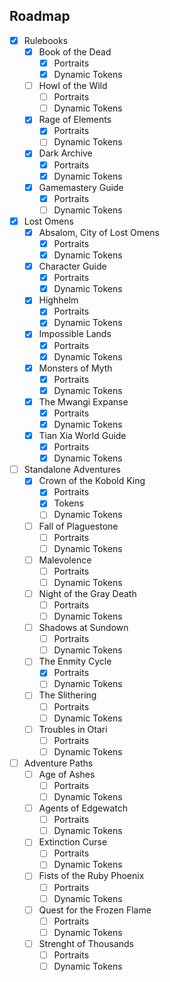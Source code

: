 ## Roadmap

- [X] Rulebooks
	- [X] Book of the Dead
		- [X] Portraits
		- [X] Dynamic Tokens
	- [ ] Howl of the Wild
		- [ ] Portraits
		- [ ] Dynamic Tokens
	- [X] Rage of Elements
		- [X] Portraits
		- [ ] Dynamic Tokens
	- [X] Dark Archive
		- [X] Portraits
		- [X] Dynamic Tokens
	- [X] Gamemastery Guide
		- [X] Portraits
		- [ ] Dynamic Tokens
- [X] Lost Omens
	- [X] Absalom, City of Lost Omens
		- [X] Portraits
		- [X] Dynamic Tokens
	- [X] Character Guide
		- [X] Portraits
		- [X] Dynamic Tokens
	- [X] Highhelm
		- [X] Portraits
		- [X] Dynamic Tokens
	- [X] Impossible Lands
		- [X] Portraits
		- [X] Dynamic Tokens
	- [X] Monsters of Myth
		- [X] Portraits
		- [X] Dynamic Tokens
	- [X] The Mwangi Expanse
		- [X] Portraits
		- [X] Dynamic Tokens
	- [X] Tian Xia World Guide
		- [X] Portraits
		- [X] Dynamic Tokens
- [ ] Standalone Adventures
	- [X] Crown of the Kobold King
		- [X] Portraits
		- [X] Tokens
		- [ ] Dynamic Tokens
	- [ ]  Fall of Plaguestone
		- [ ] Portraits
		- [ ] Dynamic Tokens
	- [ ] Malevolence
		- [ ] Portraits
		- [ ] Dynamic Tokens
	- [ ] Night of the Gray Death
		- [ ] Portraits
		- [ ] Dynamic Tokens
	- [ ] Shadows at Sundown
		- [ ] Portraits
		- [ ] Dynamic Tokens
	- [ ] The Enmity Cycle
		- [X] Portraits
		- [ ] Dynamic Tokens
	- [ ] The Slithering
		- [ ] Portraits
		- [ ] Dynamic Tokens
	- [ ] Troubles in Otari
		- [ ] Portraits
		- [ ] Dynamic Tokens
- [ ] Adventure Paths
	- [ ] Age of Ashes
		- [ ] Portraits
		- [ ] Dynamic Tokens
	- [ ] Agents of Edgewatch
		- [ ] Portraits
		- [ ] Dynamic Tokens
	- [ ] Extinction Curse
		- [ ] Portraits
		- [ ] Dynamic Tokens
	- [ ] Fists of the Ruby Phoenix
		- [ ] Portraits
		- [ ] Dynamic Tokens
	- [ ] Quest for the Frozen Flame
		- [ ] Portraits
		- [ ] Dynamic Tokens
	- [ ] Strenght of Thousands
		- [ ] Portraits
		- [ ] Dynamic Tokens